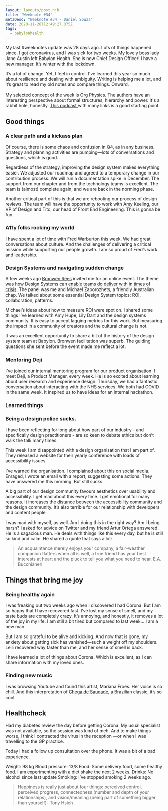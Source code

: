 ```yaml
---
layout: layouts/post.njk
title: "Weeknote #34"
metaDesc: "Weeknote #34 - Daniel Souza"
date: 2020-11-28T12:49:27.375Z
tags:
  - babylonhealth
---
```

My last #weeknotes update was 28 days ago. Lots of things happened since. I got coronavirus, and I was sick for two weeks. My lovely boss lady Jane Austin left Babylon Health. She is now Chief Design Officer! I have a new manager. It’s winter with the lockdown. 

It’s a lot of change. Yet, I feel in control. I’ve learned this year so much about resilience and dealing with ambiguity. Writing is helping me a lot, and it’s great to read my old notes and compare things. Onward.\
\
My selected concept of the week is Org Physics. The authors have an interesting  perspective about formal structures, hierarchy and power. It's a rabbit hole, honestly. [This podcast ](https://www.slideshare.net/npflaeging/betacodex11-the-3-structures-of-an-organization)with many links is a good starting point. 

## Good things

### A clear path and a kickass plan

Of course, there is some chaos and confusion in Q4, as in any business. Strategy and planning activities are pumping—lots of conversations and questions, which is good.

Regardless of the strategy, improving the design system makes everything easier. We adjusted our roadmap and agreed to a temporary change in our contribution process. We will run a documentation spike in December. The support from our chapter and from the technology teams is excellent. The team is (almost) complete again, and we are back in the norming phase.

Another critical part of this is that we are rebooting our process of design reviews. The team will have the opportunity to work with Amy Keeling, our VP of Design and Tito, our head of Front End Engineering. This is gonna be fun.

### A11y folks rocking my world

I have spent a lot of time with Fred Warburton this week. We had great conversations about culture. And the challenges of delivering a critical mission while supporting our people growth. I am so proud of Fred’s work and leadership.

### Design Systems and navigating sudden change

A few weeks ago [Bronwen Rees](https://www.bronwenrees.com/) invited me for an online event. The theme was how Design Systems can [enable teams do deliver with in times of crisis](https://vimeo.com/478264818). The panel was me and Michael Zaporozhets, a friendly Australian chap. We talked about some essential Design System topics: ROI, collaboration, patterns.

Michael’s ideas about how to measure ROI were spot on. I shared some things I’ve learned with Amy Hupe, Lily Dart and the design systems community. It is easy to accept lagging metrics for this work. But measuring the impact in a community of creators and the cultural change is not.

It was an excellent opportunity to share a bit of the history of the design system team at Babylon. Bronwen facilitation was superb. The guiding questions she sent before the event made me reflect a lot.

### Mentoring Deji

I’ve joined our internal mentoring program for our product organisation. I meet Deji, a Product Manager, every week. He is so excited about learning about user research and experience design. Thursday, we had a fantastic conversation about interacting with the NHS services. We both had COVID in the same week. It inspired us to have ideas for an internal hackathon.

### Learned things

### Being a design police sucks.

I have been reflecting for long about how part of our industry - and specifically design practitioners - are so keen to debate ethics but don’t walk the talk many times.

This week I am disappointed with a design organisation that I am part of. They released a website for their yearly conference with loads of accessibility issues.

I’ve warned the organisation. I complained about this on social media. Enraged, I wrote an email with a report, suggesting some actions. They have answered me this morning. But still sucks. 

A big part of our design community favours aesthetics over usability and accessibility. I get mad about this every time. I get emotional for many reasons. It increases the distance between the accessibility community and the design community. It’s also terrible for our relationship with developers and content people.

I was mad with myself, as well. Am I doing this in the right way? Am I being harsh? I asked for advice on Twitter and my friend Artur Ortega answered. He is a sagacious man. He deals with things like this every day, but he is still so kind and calm. He shared a quote that says a lot:

> An acquaintance merely enjoys your company, a fair-weather companion flatters when all is well, a true friend has your best interests at heart and the pluck to tell you what you need to hear. E.A. Bucchianeri

## Things that bring me joy

### Being healthy again

I was freaking out two weeks ago when I discovered I had Corona. But I am so happy that I have recovered fast. I’ve lost my sense of smell, and my taste buds are completely crazy. It’s annoying, and honestly, it removes a lot of the joy in my life. I am still a bit tired but compared to last week... I am a new man.

But I am so grateful to be alive and kicking. And now that is gone, my anxiety about getting sick has vanished—such a weight off my shoulders. Leili recovered way faster than me, and her sense of smell is back.

I have learned a lot of things about Corona. Which is excellent, as I can share information with my loved ones.

### Finding new music

I was browsing Youtube and found this artist, Mariana Froes. Her voice is so chill. And this interpretation of [Chega de Saudade](https://www.youtube.com/watch?v=nzpwj9mnli0), a Brazilian classic, it’s so cool.

## Healthcheck

Had my diabetes review the day before getting Corona. My usual specialist was not available, so the session was kind of meh. And to make things worse, I think I contracted the virus in the reception —or when I was travelling to the GP practice. 

Today I had a follow up consultation over the phone. It was a bit of a bad experience.

Weight: 98 kg
Blood pressure: 13/8
Food: Some delivery food, some healthy food. I am experimenting with a diet shake the next 2 weeks.
Drinks: No alcohol since last update
Smoking: I’ve stopped smoking 2 weeks ago.

> Happiness is really just about four things: perceived control, perceived progress, connectedness (number and depth of your relationships), and vision/meaning (being part of something bigger than yourself)- Tony Hsieh
